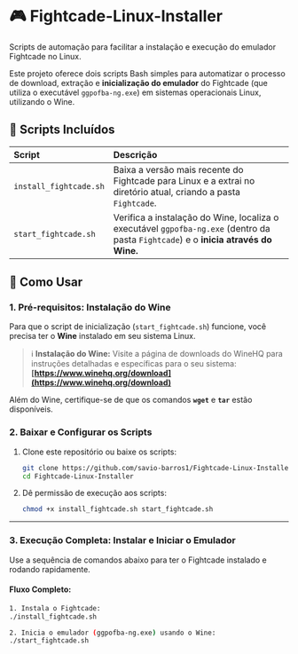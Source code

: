 # 🎮 Fightcade-Linux-Installer
Scripts de automação para facilitar a instalação e execução do emulador Fightcade no Linux.

Este projeto oferece dois scripts Bash simples para automatizar o processo de download, extração e **inicialização do emulador** do Fightcade (que utiliza o executável `ggpofba-ng.exe`) em sistemas operacionais Linux, utilizando o Wine.

## 📝 Scripts Incluídos

| Script | Descrição |
| :--- | :--- |
| `install_fightcade.sh` | Baixa a versão mais recente do Fightcade para Linux e a extrai no diretório atual, criando a pasta `Fightcade`. |
| `start_fightcade.sh` | Verifica a instalação do Wine, localiza o executável `ggpofba-ng.exe` (dentro da pasta `Fightcade`) e o **inicia através do Wine.** |

## 🚀 Como Usar

### 1. Pré-requisitos: Instalação do Wine

Para que o script de inicialização (`start_fightcade.sh`) funcione, você precisa ter o **Wine** instalado em seu sistema Linux.

> ℹ️ **Instalação do Wine:**
> Visite a página de downloads do WineHQ para instruções detalhadas e específicas para o seu sistema:
> **[https://www.winehq.org/download](https://www.winehq.org/download)**

Além do Wine, certifique-se de que os comandos **`wget`** e **`tar`** estão disponíveis.

### 2. Baixar e Configurar os Scripts

1.  Clone este repositório ou baixe os scripts:

    ```bash
    git clone https://github.com/savio-barros1/Fightcade-Linux-Installer.git
    cd Fightcade-Linux-Installer
    ```

2.  Dê permissão de execução aos scripts:

    ```bash
    chmod +x install_fightcade.sh start_fightcade.sh
    ```

---

### 3. Execução Completa: Instalar e Iniciar o Emulador

Use a sequência de comandos abaixo para ter o Fightcade instalado e rodando rapidamente.

#### Fluxo Completo:

```bash
1. Instala o Fightcade:
./install_fightcade.sh

2. Inicia o emulador (ggpofba-ng.exe) usando o Wine:
./start_fightcade.sh
```

